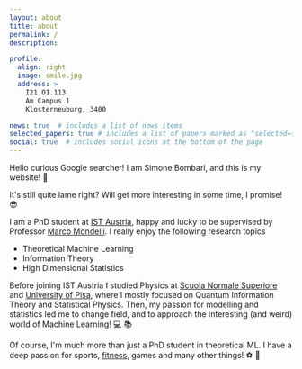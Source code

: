 ```yaml
---
layout: about
title: about
permalink: /
description:

profile:
  align: right
  image: smile.jpg
  address: >
    I21.O1.113
    Am Campus 1
    Klosterneuburg, 3400

news: true  # includes a list of news items
selected_papers: true # includes a list of papers marked as "selected={true}"
social: true  # includes social icons at the bottom of the page
---
```


Hello curious Google searcher! I am Simone Bombari, and this is my website! :muscle:

It's still quite lame right? Will get more interesting in some time, I promise! :sunglasses:

I am a PhD student at [IST Austria](https://ist.ac.at/en/home/), happy and lucky to be supervised by Professor [Marco Mondelli](http://marcomondelli.com/).
I really enjoy the following research topics

* Theoretical Machine Learning
* Information Theory
* High Dimensional Statistics

Before joining IST Austria I studied Physics at [Scuola Normale Superiore](https://www.sns.it/en) and [University of Pisa](https://www.unipi.it/index.php/english), where I mostly focused on Quantum Information Theory and Statistical Physics. Then, my passion for modelling and statistics led me to change field, and to approach the interesting (and weird) world of Machine Learning! :computer: :books:

Of course, I'm much more than just a PhD student in theoretical ML. I have a deep passion for sports, [fitness](https://t.me/FitnessAware), games and many other things! :soccer: :space_invader:
